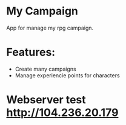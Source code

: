 # My Campaign

App for manage my rpg campaign.

# Features:

* Create many campaigns
* Manage experiencie points for characters

# Webserver test http://104.236.20.179
